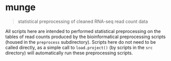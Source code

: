 # munge

> statistical preprocessing of cleaned RNA-seq read count data

All scripts here are intended to performed statistical preprocessing on the
tables of read counts produced by the bioinformatical preprocessing scripts
(housed in the `preprocess` subdirectory). Scripts here do not need to be called
directly, as a simple call to `load.project()` (by scripts in the `src`
directory) will automatically run these preprocessing scripts.
